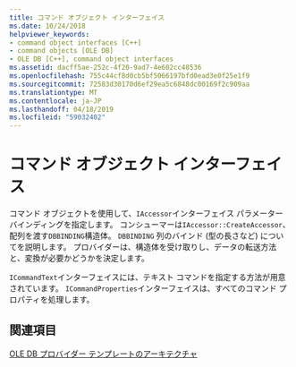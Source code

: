 ```yaml
---
title: コマンド オブジェクト インターフェイス
ms.date: 10/24/2018
helpviewer_keywords:
- command object interfaces [C++]
- command objects [OLE DB]
- OLE DB [C++], command object interfaces
ms.assetid: dacff5ae-252c-4f20-9ad7-4e602cc48536
ms.openlocfilehash: 755c44cf8d0cb5bf5066197bfd0ead3e0f25e1f9
ms.sourcegitcommit: 72583d30170d6ef29ea5c6848dc00169f2c909aa
ms.translationtype: MT
ms.contentlocale: ja-JP
ms.lasthandoff: 04/18/2019
ms.locfileid: "59032402"
---
```

# <a name="command-object-interfaces"></a>コマンド オブジェクト インターフェイス

コマンド オブジェクトを使用して、`IAccessor`インターフェイス パラメーター バインディングを指定します。 コンシューマーは`IAccessor::CreateAccessor`、配列を渡す`DBBINDING`構造体。 `DBBINDING` 列のバインド (型の長さなど) についてを説明します。 プロバイダーは、構造体を受け取りし、データの転送方法と、変換が必要かどうかを決定します。

`ICommandText`インターフェイスには、テキスト コマンドを指定する方法が用意されています。 `ICommandProperties`インターフェイスは、すべてのコマンド プロパティを処理します。

## <a name="see-also"></a>関連項目

[OLE DB プロバイダー テンプレートのアーキテクチャ](../../data/oledb/ole-db-provider-template-architecture.md)<br/>
